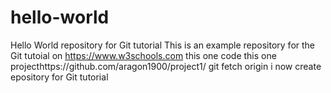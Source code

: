 # hello-world
Hello World repository for Git tutorial
This is an example repository for the Git tutoial on https://www.w3schools.com
this one code
this one projecthttps://github.com/aragon1900/project1/
git fetch origin
i now create epository for Git tutorial
